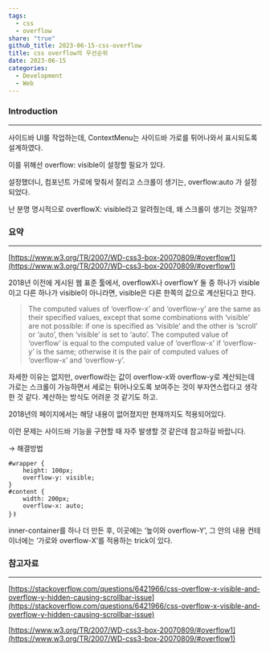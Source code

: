```yaml
---  
tags:  
  - css  
  - overflow  
share: "true"  
github_title: 2023-06-15-css-overflow  
title: css overflow의 우선순위  
date: 2023-06-15  
categories:  
  - Development  
  - Web  
---  
```

### Introduction  
---  
  
사이드바 UI를 작업하는데, ContextMenu는 사이드바 가로를 튀어나와서 표시되도록 설계하였다.  
  
이를 위해선 overflow: visible이 설정할 필요가 있다.  
  
설정했더니, 컴포넌트 가로에 맞춰서 잘리고 스크롤이 생기는, overflow:auto 가 설정되었다.  
  
난 분명 명시적으로 overflowX: visible라고 알려줬는데, 왜 스크롤이 생기는 것일까?  
  
### 요약  
---  
  
[https://www.w3.org/TR/2007/WD-css3-box-20070809/#overflow1](https://www.w3.org/TR/2007/WD-css3-box-20070809/#overflow1)  
  
2018년 이전에 게시된 웹 표준 툴에서, overflowX나 overflowY 둘 중 하나가 visible이고 다른 하나가 visible이 아니라면, visible은 다른 한쪽의 값으로 계산된다고 한다.  
  
> The computed values of ‘overflow-x’ and ‘overflow-y’ are the same as their specified values, except that some combinations with ‘visible’ are not possible: if one is specified as ‘visible’ and the other is ‘scroll’ or ‘auto’, then ‘visible’ is set to ‘auto’. The computed value of ‘overflow’ is equal to the computed value of ‘overflow-x’ if ‘overflow-y’ is the same; otherwise it is the pair of computed values of ‘overflow-x’ and ‘overflow-y’.  
  
자세한 이유는 없지만, overflow라는 값이 overflow-x와 overflow-y로 계산되는데 가로는 스크롤이 가능하면서 세로는 튀어나오도록 보여주는 것이 부자연스럽다고 생각한 것 같다. 계산하는 방식도 어려운 것 같기도 하고.  
  
2018년의 페이지에서는 해당 내용이 없어졌지만 현재까지도 적용되어있다.  
  
이런 문제는 사이드바 기능을 구현할 때 자주 발생할 것 같은데 참고하길 바랍니다.  
  
→ 해결방법  
  
```  
#wrapper {  
    height: 100px;  
    overflow-y: visible;  
}  
#content {  
    width: 200px;  
    overflow-x: auto;  
}ㅑ  
```  
  
inner-container를 하나 더 만든 후, 이곳에는 ‘높이와 overflow-Y’, 그 안의 내용 컨테이너에는 ‘가로와 overflow-X’를 적용하는 trick이 있다.  
  
### 참고자료  
---  
  
[https://stackoverflow.com/questions/6421966/css-overflow-x-visible-and-overflow-y-hidden-causing-scrollbar-issue](https://stackoverflow.com/questions/6421966/css-overflow-x-visible-and-overflow-y-hidden-causing-scrollbar-issue)  
  
[https://www.w3.org/TR/2007/WD-css3-box-20070809/#overflow1](https://www.w3.org/TR/2007/WD-css3-box-20070809/#overflow1)